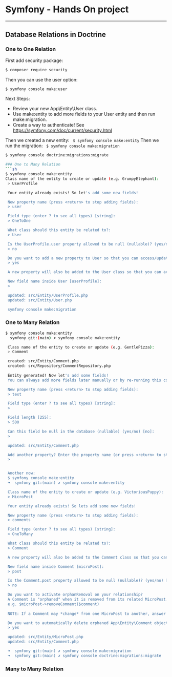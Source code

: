 # Symfony - Hands On project
---

## Database Relations in Doctrine

### One to One Relation
First add security package:
```sh
$ composer require security
```

Then you can use the user option:
```sh
$ symfony console make:user
```

 Next Steps:
   - Review your new App\Entity\User class.
   - Use make:entity to add more fields to your User entity and then run make:migration.
   - Create a way to authenticate! See https://symfony.com/doc/current/security.html


Then we created a new entity: ``` $ symfony console make:entity```
Then we run the migration: ``` $ symfony console make:migration```
```sh
$ symfony console doctrine:migrations:migrate

### One to Many Relation
```sh
$ symfony console make:entity
Class name of the entity to create or update (e.g. GrumpyElephant):
 > UserProfile

 Your entity already exists! So let's add some new fields!

 New property name (press <return> to stop adding fields):
 > user

 Field type (enter ? to see all types) [string]:
 > OneToOne

 What class should this entity be related to?:
 > User

 Is the UserProfile.user property allowed to be null (nullable)? (yes/no) [yes]:
 > no

 Do you want to add a new property to User so that you can access/update UserProfile objects from it - e.g. $user->getUserProfile()? (yes/no) [no]:
 > yes

 A new property will also be added to the User class so that you can access the related UserProfile object from it.

 New field name inside User [userProfile]:
 > 

 updated: src/Entity/UserProfile.php
 updated: src/Entity/User.php

 symfony console make:migration
```

### One to Many Relation
```sh
$ symfony console make:entity
  symfony git:(main) ✗ symfony console make:entity

 Class name of the entity to create or update (e.g. GentlePizza):
 > Comment

 created: src/Entity/Comment.php
 created: src/Repository/CommentRepository.php
 
 Entity generated! Now let's add some fields!
 You can always add more fields later manually or by re-running this command.

 New property name (press <return> to stop adding fields):
 > text

 Field type (enter ? to see all types) [string]:
 > 

 Field length [255]:
 > 500

 Can this field be null in the database (nullable) (yes/no) [no]:
 > 

 updated: src/Entity/Comment.php

 Add another property? Enter the property name (or press <return> to stop adding fields):
 > 


 Another now:
 $ symfony console make:entity
 ➜  symfony git:(main) ✗ symfony console make:entity

 Class name of the entity to create or update (e.g. VictoriousPuppy):
 > MicroPost

 Your entity already exists! So lets add some new fields!

 New property name (press <return> to stop adding fields):
 > comments

 Field type (enter ? to see all types) [string]:
 > OneToMany

 What class should this entity be related to?:
 > Comment

 A new property will also be added to the Comment class so that you can access and set the related MicroPost object from it.

 New field name inside Comment [microPost]:
 > post

 Is the Comment.post property allowed to be null (nullable)? (yes/no) [yes]:
 > no

 Do you want to activate orphanRemoval on your relationship?
 A Comment is "orphaned" when it is removed from its related MicroPost.
 e.g. $microPost->removeComment($comment)
 
 NOTE: If a Comment may *change* from one MicroPost to another, answer "no".

 Do you want to automatically delete orphaned App\Entity\Comment objects (orphanRemoval)? (yes/no) [no]:
 > yes

 updated: src/Entity/MicroPost.php
 updated: src/Entity/Comment.php

 ➜  symfony git:(main) ✗ symfony console make:migration
 ➜  symfony git:(main) ✗ symfony console doctrine:migrations:migrate
 ```

### Many to Many Relation